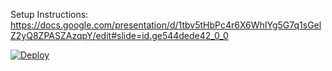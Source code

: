 Setup Instructions: https://docs.google.com/presentation/d/1tbv5tHbPc4r6X6WhIYg5G7q1sGelZ2yQ8ZPASZAzqpY/edit#slide=id.ge544dede42_0_0

[![Deploy](https://www.herokucdn.com/deploy/button.svg)](https://heroku.com/deploy)

